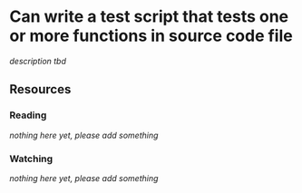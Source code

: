 # Can write a test script that tests one or more functions in source code file
_description tbd_
## Resources
### Reading
_nothing here yet, please add something_
### Watching
_nothing here yet, please add something_
